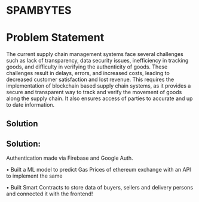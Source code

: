 # SPAMBYTES
# Problem Statement 
The current supply chain management systems face several challenges such as lack of transparency, data security issues, inefficiency in tracking goods, and difficulty in verifying the authenticity of goods. These challenges result in delays, errors, and increased costs, leading to decreased customer satisfaction and lost revenue.
This requires the implementation of blockchain based supply chain systems, as it provides a secure and transparent way to track and verify the movement of goods along the supply chain. It also ensures access of parties to accurate and up to date information.


## Solution 
## Solution:
Authentication made via Firebase and Google Auth.

• Built a ML model to predict Gas Prices of ethereum exchange with an API to implement the same

• Built Smart Contracts to store data of buyers, sellers and delivery persons and connected it with the frontend!
